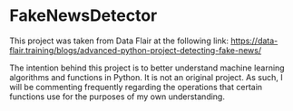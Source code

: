 # FakeNewsDetector

This project was taken from Data Flair at the following link:
https://data-flair.training/blogs/advanced-python-project-detecting-fake-news/

The intention behind this project is to better understand machine learning algorithms and functions in Python.
It is not an original project. As such, I will be commenting frequently regarding the operations that certain functions
use for the purposes of my own understanding.